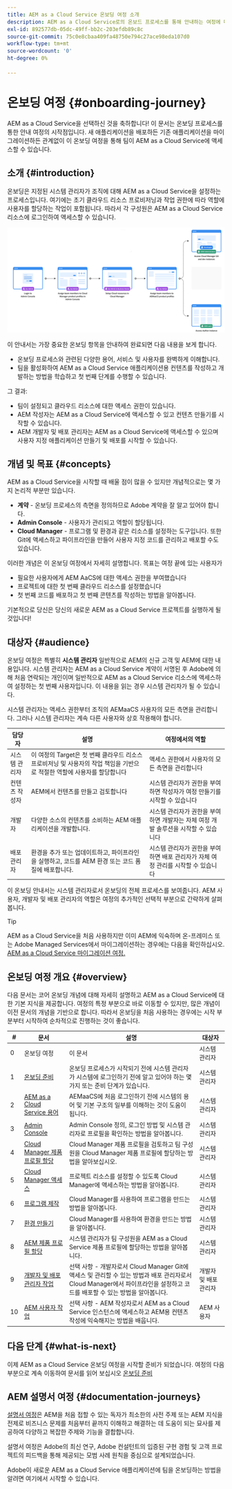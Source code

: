 ```yaml
---
title: AEM as a Cloud Service 온보딩 여정 소개
description: AEM as a Cloud Service로의 온보드 프로세스를 통해 안내하는 여정에 대한 개요를 보려면 여기를 클릭하십시오.
exl-id: 892577db-05dc-49ff-bb2c-203efdb89c8c
source-git-commit: 75c0e8cbaa409fa48750e794c27ace98eda107d0
workflow-type: tm+mt
source-wordcount: '0'
ht-degree: 0%

---
```



# 온보딩 여정 {#onboarding-journey}

AEM as a Cloud Service을 선택하신 것을 축하합니다! 이 문서는 온보딩 프로세스를 통한 안내 여정의 시작점입니다. 새 애플리케이션을 배포하든 기존 애플리케이션을 마이그레이션하든 관계없이 이 온보딩 여정을 통해 팀이 AEM as a Cloud Service에 액세스할 수 있습니다.

## 소개 {#introduction}

온보딩은 지정된 시스템 관리자가 조직에 대해 AEM as a Cloud Service을 설정하는 프로세스입니다. 여기에는 초기 클라우드 리소스 프로비저닝과 작업 권한에 따라 역할에 사용자를 할당하는 작업이 포함됩니다. 따라서 각 구성원은 AEM as a Cloud Service 리소스에 로그인하여 액세스할 수 있습니다.

![온보딩 여정](/help/journey-onboarding/assets/onboarding-journey.png)

이 안내서는 가장 중요한 온보딩 항목을 안내하여 완료되면 다음 내용을 보게 합니다.

* 온보딩 프로세스와 관련된 다양한 용어, 서비스 및 사용자를 완벽하게 이해합니다.
* 팀을 활성화하여 AEM as a Cloud Service 애플리케이션용 컨텐츠를 작성하고 개발하는 방법을 학습하고 첫 번째 단계를 수행할 수 있습니다.

그 결과:

* 팀이 설정되고 클라우드 리소스에 대한 액세스 권한이 있습니다.
* AEM 작성자는 AEM as a Cloud Service에 액세스할 수 있고 컨텐츠 만들기를 시작할 수 있습니다.
* AEM 개발자 및 배포 관리자는 AEM as a Cloud Service에 액세스할 수 있으며 사용자 지정 애플리케이션 만들기 및 배포를 시작할 수 있습니다.

## 개념 및 목표 {#concepts}

AEM as a Cloud Service을 시작할 때 배울 점이 많을 수 있지만 개념적으로는 몇 가지 논리적 부분만 있습니다.

* **계약** - 온보딩 프로세스의 측면을 정의하므로 Adobe 계약을 잘 알고 있어야 합니다.
* **Admin Console** - 사용자가 관리되고 역할이 할당됩니다.
* **Cloud Manager** - 프로그램 및 환경과 같은 리소스를 설정하는 도구입니다. 또한 Git에 액세스하고 파이프라인을 만들어 사용자 지정 코드를 관리하고 배포할 수도 있습니다.

이러한 개념은 이 온보딩 여정에서 자세히 설명합니다. 목표는 여정 끝에 있는 사용자가

* 필요한 사용자에게 AEM AaCS에 대한 액세스 권한을 부여했습니다
* 프로젝트에 대한 첫 번째 클라우드 리소스를 설정했습니다
* 첫 번째 코드를 배포하고 첫 번째 콘텐츠를 작성하는 방법을 알아봅니다.

기본적으로 당신은 당신의 새로운 AEM as a Cloud Service 프로젝트를 실행하게 될 것입니다!

## 대상자 {#audience}

온보딩 여정은 특별히 **시스템 관리자** 일반적으로 AEM의 신규 고객 및 AEM에 대한 내용입니다. 시스템 관리자는 AEM as a Cloud Service 계약이 서명된 후 Adobe에 의해 처음 연락되는 개인이며 일반적으로 AEM as a Cloud Service 리소스에 액세스하여 설정하는 첫 번째 사용자입니다. 이 내용을 읽는 경우 시스템 관리자가 될 수 있습니다.

시스템 관리자는 액세스 권한부터 조직의 AEMaaCS 사용자의 모든 측면을 관리합니다. 그러나 시스템 관리자는 계속 다른 사용자와 상호 작용해야 합니다.

| 담당자 | 설명 | 여정에서의 역할 |
|---|---|---|
| 시스템 관리자 | 이 여정의 Target은 첫 번째 클라우드 리소스 프로비저닝 및 사용자의 작업 책임을 기반으로 적절한 역할에 사용자를 할당합니다 | 액세스 권한에서 사용자의 모든 측면을 관리합니다 |
| 컨텐츠 작성자 | AEM에서 컨텐츠를 만들고 검토합니다 | 시스템 관리자가 권한을 부여하면 작성자가 여정 만들기를 시작할 수 있습니다 |
| 개발자 | 다양한 소스의 컨텐츠를 소비하는 AEM 애플리케이션을 개발합니다. | 시스템 관리자가 권한을 부여하면 개발자는 자체 여정 개발 솔루션을 시작할 수 있습니다 |
| 배포 관리자 | 환경을 추가 또는 업데이트하고, 파이프라인을 실행하고, 코드를 AEM 환경 또는 코드 품질에 배포합니다. | 시스템 관리자가 권한을 부여하면 배포 관리자가 자체 여정 관리를 시작할 수 있습니다 |

이 온보딩 안내서는 시스템 관리자로서 온보딩의 전체 프로세스를 보여줍니다. AEM 사용자, 개발자 및 배포 관리자의 역할은 여정의 추가적인 선택적 부분으로 간략하게 살펴봅니다.

>[!TIP]
>
>AEM as a Cloud Service을 처음 사용하지만 이미 AEM에 익숙하며 온-프레미스 또는 Adobe Managed Services에서 마이그레이션하는 경우에는 다음을 확인하십시오. [AEM as a Cloud Service 마이그레이션 여정.](/help/journey-migration/getting-started.md)

## 온보딩 여정 개요 {#overview}

다음 문서는 코어 온보딩 개념에 대해 자세히 설명하고 AEM as a Cloud Service에 대한 기본 지식을 제공합니다. 여정의 특정 부분으로 바로 이동할 수 있지만, 많은 개념이 이전 문서의 개념을 기반으로 합니다. 따라서 온보딩을 처음 사용하는 경우에는 시작 부분부터 시작하여 순차적으로 진행하는 것이 좋습니다.

| # | 문서 | 설명 | 대상자 |
|---|---|---|---|
| 0 | 온보딩 여정 | 이 문서 | 시스템 관리자 |
| 1 | [온보딩 준비](preparation.md) | 온보딩 프로세스가 시작되기 전에 시스템 관리자가 시스템에 로그인하기 전에 알고 있어야 하는 몇 가지 또는 준비 단계가 있습니다. | 시스템 관리자 |
| 2 | [AEM as a Cloud Service 용어](terminology.md) | AEMaaCS에 처음 로그인하기 전에 시스템의 용어 및 기본 구조의 일부를 이해하는 것이 도움이 됩니다. | 시스템 관리자 |
| 3 | [Admin Console](admin-console.md) | Admin Console 정의, 로그인 방법 및 시스템 관리자로 프로필을 확인하는 방법을 알아봅니다. | 시스템 관리자 |
| 4 | [Cloud Manager 제품 프로필 할당](assign-profiles-cloud-manager.md) | Cloud Manager 제품 프로필을 검토하고 팀 구성원을 Cloud Manager 제품 프로필에 할당하는 방법을 알아보십시오. | 시스템 관리자 |
| 5 | [Cloud Manager 액세스](cloud-manager.md) | 프로젝트 리소스를 설정할 수 있도록 Cloud Manager에 액세스하는 방법을 알아봅니다. | 시스템 관리자 |
| 6 | [프로그램 제작](create-program.md) | Cloud Manager를 사용하여 프로그램을 만드는 방법을 알아봅니다. | 시스템 관리자 |
| 7 | [환경 만들기](create-environments.md) | Cloud Manager를 사용하여 환경을 만드는 방법을 알아봅니다. | 시스템 관리자 |
| 8 | [AEM 제품 프로필 할당](assign-profiles-aem.md) | 시스템 관리자가 팀 구성원을 AEM as a Cloud Service 제품 프로필에 할당하는 방법을 알아봅니다. | 시스템 관리자 |
| 9 | [개발자 및 배포 관리자 작업](developers.md) | 선택 사항 - 개발자로서 Cloud Manager Git에 액세스 및 관리할 수 있는 방법과 배포 관리자로서 Cloud Manager에서 파이프라인을 설정하고 코드를 배포할 수 있는 방법을 알아봅니다. | 개발자 및 배포 관리자 |
| 10 | [AEM 사용자 작업](aem-users.md) | 선택 사항 - AEM 작성자로서 AEM as a Cloud Service 인스턴스에 액세스하고 AEM용 컨텐츠 작성에 익숙해지는 방법을 배웁니다. | AEM 사용자 |

## 다음 단계 {#what-is-next}

이제 AEM as a Cloud Service 온보딩 여정을 시작할 준비가 되었습니다. 여정의 다음 부분으로 계속 이동하여 문서를 읽어 보십시오 [온보딩 준비](preparation.md)

## AEM 설명서 여정 {#documentation-journeys}

[설명서 여정](/help/journey-documentation/documentation-journeys.md)은 AEM을 처음 접할 수 있는 독자가 최소한의 사전 주제 또는 AEM 지식을 전제로 비즈니스 문제를 처음부터 끝까지 이해하고 해결하는 데 도움이 되는 묘사를 제공하여 다양하고 복잡한 주제와 기능을 결합합니다.

설명서 여정은 Adobe의 최신 연구, Adobe 컨설턴트의 입증된 구현 경험 및 고객 프로젝트의 피드백을 통해 제공되는 모범 사례 원칙을 중심으로 설계되었습니다.

Adobe이 새로운 AEM as a Cloud Service 애플리케이션에 팀을 온보딩하는 방법을 알려면 여기에서 시작할 수 있습니다.
